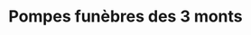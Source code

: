 ---
title: "Pompes funèbres des 3 monts"
url: /saint-martin-dary/pompes-funebres-des-3-monts/
shop: Bestattungen
---